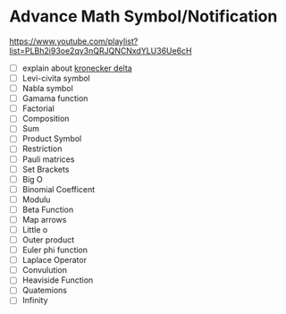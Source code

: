 # Advance Math Symbol/Notification
https://www.youtube.com/playlist?list=PLBh2i93oe2qv3nQRJQNCNxdYLU36Ue6cH

- [ ] explain about [kronecker delta](https://www.youtube.com/watch?v=nUxaL444Uv0)
- [ ] Levi-civita symbol
- [ ] Nabla symbol
- [ ] Gamama function
- [ ] Factorial
- [ ] Composition
- [ ] Sum
- [ ] Product Symbol
- [ ] Restriction
- [ ] Pauli matrices
- [ ] Set Brackets
- [ ] Big O
- [ ] Binomial Coefficent
- [ ] Modulu
- [ ] Beta Function 
- [ ] Map arrows
- [ ] Little o
- [ ] Outer product
- [ ] Euler phi function
- [ ] Laplace Operator
- [ ] Convulution
- [ ] Heaviside Function
- [ ] Quatemions
- [ ] Infinity